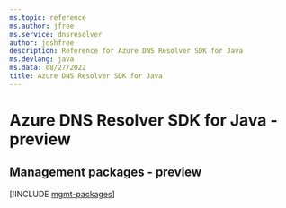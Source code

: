```yaml
---
ms.topic: reference
ms.author: jfree
ms.service: dnsresolver
author: joshfree
description: Reference for Azure DNS Resolver SDK for Java
ms.devlang: java
ms.data: 08/27/2022
title: Azure DNS Resolver SDK for Java
---
```

# Azure DNS Resolver SDK for Java - preview

## Management packages - preview
[!INCLUDE [mgmt-packages](dns-resolver-mgmt-index.md)]